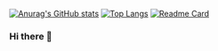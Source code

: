 [![Anurag's GitHub stats](https://github-readme-stats.vercel.app/api?username=fathidevs&count_private=true&show_icons=true&theme=radical)](https://github.com/anuraghazra/github-readme-stats)
[![Top Langs](https://github-readme-stats.vercel.app/api/top-langs/?username=fathidevs&theme=dark)](https://github.com/anuraghazra/github-readme-stats)
[![Readme Card](https://github-readme-stats.vercel.app/api/pin/?username=fathidevs&repo=safecart&theme=dark)](https://github.com/fathidevs/SafeCart)

### Hi there 👋

<!--
**fathidevs/fathidevs** is a ✨ _special_ ✨ repository because its `README.md` (this file) appears on your GitHub profile.

Here are some ideas to get you started:

- 🔭 I’m currently working on ...
- 🌱 I’m currently learning ...
- 👯 I’m looking to collaborate on ...
- 🤔 I’m looking for help with ...
- 💬 Ask me about ...
- 📫 How to reach me: ...
- 😄 Pronouns: ...
- ⚡ Fun fact: ...
-->

